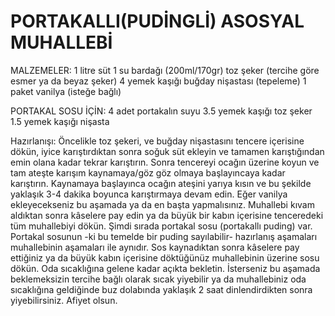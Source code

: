 # PORTAKALLI(PUDİNGLİ) ASOSYAL MUHALLEBİ

MALZEMELER: 1 litre süt
            1 su bardağı (200ml/170gr) toz şeker (tercihe göre esmer ya da beyaz şeker)
            4 yemek kaşığı buğday nişastası (tepeleme)
            1 paket vanilya (isteğe bağlı)

PORTAKAL SOSU İÇİN: 4 adet portakalın suyu
            3.5 yemek kaşığı toz şeker
            1.5 yemek kaşığı nişasta


Hazırlanışı: Öncelikle toz şekeri, ve buğday nişastasını tencere içerisine dökün, iyice karıştırdıktan sonra soğuk süt ekleyin
             ve tamamen karıştığından emin olana kadar tekrar karıştırın. Sonra tencereyi ocağın üzerine koyun ve tam ateşte
             karışım kaynamaya/göz göz olmaya başlayıncaya kadar karıştırın. Kaynamaya başlayınca ocağın ateşini yarıya kısın
             ve bu şekilde yaklaşık 3-4 dakika boyunca karıştırmaya devam edin.
             Eğer vanilya ekleyecekseniz bu aşamada ya da en başta yapmalısınız. Muhallebi kıvam aldıktan sonra kâselere pay edin
             ya da büyük bir kabın içerisine tenceredeki tüm muhallebiyi dökün. Şimdi sırada portakal sosu (portakallı puding) var.
             Portakal sosunun -ki bu temelde bir puding sayılabilir- hazırlanış aşamaları muhallebinin aşamaları ile aynıdır.
             Sos kaynadıktan sonra kâselere pay ettiğiniz ya da büyük kabın içerisine döktüğünüz muhallebinin üzerine sosu dökün.
             Oda sıcaklığına gelene kadar açıkta bekletin. İsterseniz bu aşamada beklemeksizin tercihe bağlı olarak sıcak yiyebilir
             ya da muhallebiniz oda sıcaklığına geldiğinde buz dolabında yaklaşık 2 saat dinlendirdikten sonra yiyebilirsiniz.
             Afiyet olsun.
